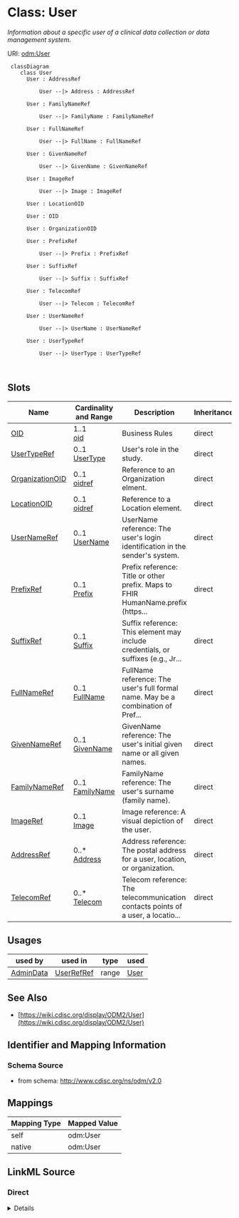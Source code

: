 # Class: User


_Information about a specific user of a clinical data collection or data management system._





URI: [odm:User](http://www.cdisc.org/ns/odm/v2.0/User)



```mermaid
 classDiagram
    class User
      User : AddressRef
        
          User --|> Address : AddressRef
        
      User : FamilyNameRef
        
          User --|> FamilyName : FamilyNameRef
        
      User : FullNameRef
        
          User --|> FullName : FullNameRef
        
      User : GivenNameRef
        
          User --|> GivenName : GivenNameRef
        
      User : ImageRef
        
          User --|> Image : ImageRef
        
      User : LocationOID
        
      User : OID
        
      User : OrganizationOID
        
      User : PrefixRef
        
          User --|> Prefix : PrefixRef
        
      User : SuffixRef
        
          User --|> Suffix : SuffixRef
        
      User : TelecomRef
        
          User --|> Telecom : TelecomRef
        
      User : UserNameRef
        
          User --|> UserName : UserNameRef
        
      User : UserTypeRef
        
          User --|> UserType : UserTypeRef
        
      
```




<!-- no inheritance hierarchy -->


## Slots

| Name | Cardinality and Range | Description | Inheritance |
| ---  | --- | --- | --- |
| [OID](OID.md) | 1..1 <br/> [oid](oid.md) | Business Rules | direct |
| [UserTypeRef](UserTypeRef.md) | 0..1 <br/> [UserType](UserType.md) | User's role in the study. | direct |
| [OrganizationOID](OrganizationOID.md) | 0..1 <br/> [oidref](oidref.md) | Reference to an Organization elment. | direct |
| [LocationOID](LocationOID.md) | 0..1 <br/> [oidref](oidref.md) | Reference to a Location element. | direct |
| [UserNameRef](UserNameRef.md) | 0..1 <br/> [UserName](UserName.md) | UserName reference: The user's login identification in the sender's system. | direct |
| [PrefixRef](PrefixRef.md) | 0..1 <br/> [Prefix](Prefix.md) | Prefix reference: Title or other prefix. Maps to FHIR HumanName.prefix (https... | direct |
| [SuffixRef](SuffixRef.md) | 0..1 <br/> [Suffix](Suffix.md) | Suffix reference: This element may include credentials, or suffixes (e.g., Jr... | direct |
| [FullNameRef](FullNameRef.md) | 0..1 <br/> [FullName](FullName.md) | FullName reference: The user's full formal name. May be a combination of Pref... | direct |
| [GivenNameRef](GivenNameRef.md) | 0..1 <br/> [GivenName](GivenName.md) | GivenName reference: The user's initial given name or all given names. | direct |
| [FamilyNameRef](FamilyNameRef.md) | 0..1 <br/> [FamilyName](FamilyName.md) | FamilyName reference: The user's surname (family name). | direct |
| [ImageRef](ImageRef.md) | 0..1 <br/> [Image](Image.md) | Image reference: A visual depiction of the user. | direct |
| [AddressRef](AddressRef.md) | 0..* <br/> [Address](Address.md) | Address reference: The postal address for a user, location, or organization. | direct |
| [TelecomRef](TelecomRef.md) | 0..* <br/> [Telecom](Telecom.md) | Telecom reference: The telecommunication contacts points of a user, a locatio... | direct |





## Usages

| used by | used in | type | used |
| ---  | --- | --- | --- |
| [AdminData](AdminData.md) | [UserRefRef](UserRefRef.md) | range | [User](User.md) |






## See Also

* [https://wiki.cdisc.org/display/ODM2/User](https://wiki.cdisc.org/display/ODM2/User)

## Identifier and Mapping Information







### Schema Source


* from schema: http://www.cdisc.org/ns/odm/v2.0





## Mappings

| Mapping Type | Mapped Value |
| ---  | ---  |
| self | odm:User |
| native | odm:User |





## LinkML Source

<!-- TODO: investigate https://stackoverflow.com/questions/37606292/how-to-create-tabbed-code-blocks-in-mkdocs-or-sphinx -->

### Direct

<details>
```yaml
name: User
description: Information about a specific user of a clinical data collection or data
  management system.
from_schema: http://www.cdisc.org/ns/odm/v2.0
see_also:
- https://wiki.cdisc.org/display/ODM2/User
slots:
- OID
- UserTypeRef
- OrganizationOID
- LocationOID
- UserNameRef
- PrefixRef
- SuffixRef
- FullNameRef
- GivenNameRef
- FamilyNameRef
- ImageRef
- AddressRef
- TelecomRef
slot_usage:
  OID:
    name: OID
    description: Business Rules
    comments:
    - 'Required

      range: oid

      For each UserRef/@UserOID value in an AuditRecord or Signature element in the
      Clinical Data there must be a User element with a matching OID attribute.'
    domain_of:
    - Study
    - MetaDataVersion
    - Standard
    - ValueListDef
    - WhereClauseDef
    - StudyEventGroupDef
    - StudyEventDef
    - ItemGroupDef
    - ItemDef
    - CodeList
    - MethodDef
    - ConditionDef
    - CommentDef
    - StudyIndication
    - StudyIntervention
    - StudyObjective
    - StudyEndPoint
    - StudyTargetPopulation
    - StudyEstimand
    - Arm
    - Epoch
    - StudyParameter
    - StudyTiming
    - TransitionTimingConstraint
    - AbsoluteTimingConstraint
    - RelativeTimingConstraint
    - DurationTimingConstraint
    - WorkflowDef
    - Transition
    - Branching
    - Criterion
    - User
    - Organization
    - Location
    - SignatureDef
    - Query
    range: oid
    required: true
  UserTypeRef:
    name: UserTypeRef
    description: User's role in the study.
    comments:
    - 'Optional

      enum values: (Sponsor | Investigator | Subject | Monitor | Data analyst | Care
      provider | Assessor | Lab | Other)

      A user can be a member of more than one organization, work or enter data at
      different locations. For studies that include patient reported outcomes, the
      user may be a study subject and/or their care-giver.'
    domain_of:
    - User
    range: UserType
  OrganizationOID:
    name: OrganizationOID
    description: Reference to an Organization elment.
    comments:
    - 'Optional

      range: oidref

      Must match the OID attribute for an OrganizationDef element within this AdminData
      element.'
    domain_of:
    - User
    - Location
    range: oidref
  LocationOID:
    name: LocationOID
    description: Reference to a Location element.
    comments:
    - 'Optional

      range: oidref

      Must match the OID attribute for an OrganizationDef element within this AdminData
      element.'
    domain_of:
    - User
    - Organization
    - SiteRef
    - LocationRef
    range: oidref
  UserNameRef:
    name: UserNameRef
    domain_of:
    - User
    range: UserName
    maximum_cardinality: 1
  PrefixRef:
    name: PrefixRef
    domain_of:
    - User
    range: Prefix
    maximum_cardinality: 1
  SuffixRef:
    name: SuffixRef
    domain_of:
    - User
    range: Suffix
    maximum_cardinality: 1
  FullNameRef:
    name: FullNameRef
    domain_of:
    - User
    range: FullName
    maximum_cardinality: 1
  GivenNameRef:
    name: GivenNameRef
    domain_of:
    - User
    range: GivenName
    maximum_cardinality: 1
  FamilyNameRef:
    name: FamilyNameRef
    domain_of:
    - User
    range: FamilyName
    maximum_cardinality: 1
  ImageRef:
    name: ImageRef
    domain_of:
    - User
    range: Image
    maximum_cardinality: 1
  AddressRef:
    name: AddressRef
    multivalued: true
    domain_of:
    - User
    - Organization
    - Location
    range: Address
    inlined: true
    inlined_as_list: true
  TelecomRef:
    name: TelecomRef
    multivalued: true
    domain_of:
    - User
    - Organization
    - Location
    range: Telecom
    inlined: true
    inlined_as_list: true
class_uri: odm:User

```
</details>

### Induced

<details>
```yaml
name: User
description: Information about a specific user of a clinical data collection or data
  management system.
from_schema: http://www.cdisc.org/ns/odm/v2.0
see_also:
- https://wiki.cdisc.org/display/ODM2/User
slot_usage:
  OID:
    name: OID
    description: Business Rules
    comments:
    - 'Required

      range: oid

      For each UserRef/@UserOID value in an AuditRecord or Signature element in the
      Clinical Data there must be a User element with a matching OID attribute.'
    domain_of:
    - Study
    - MetaDataVersion
    - Standard
    - ValueListDef
    - WhereClauseDef
    - StudyEventGroupDef
    - StudyEventDef
    - ItemGroupDef
    - ItemDef
    - CodeList
    - MethodDef
    - ConditionDef
    - CommentDef
    - StudyIndication
    - StudyIntervention
    - StudyObjective
    - StudyEndPoint
    - StudyTargetPopulation
    - StudyEstimand
    - Arm
    - Epoch
    - StudyParameter
    - StudyTiming
    - TransitionTimingConstraint
    - AbsoluteTimingConstraint
    - RelativeTimingConstraint
    - DurationTimingConstraint
    - WorkflowDef
    - Transition
    - Branching
    - Criterion
    - User
    - Organization
    - Location
    - SignatureDef
    - Query
    range: oid
    required: true
  UserTypeRef:
    name: UserTypeRef
    description: User's role in the study.
    comments:
    - 'Optional

      enum values: (Sponsor | Investigator | Subject | Monitor | Data analyst | Care
      provider | Assessor | Lab | Other)

      A user can be a member of more than one organization, work or enter data at
      different locations. For studies that include patient reported outcomes, the
      user may be a study subject and/or their care-giver.'
    domain_of:
    - User
    range: UserType
  OrganizationOID:
    name: OrganizationOID
    description: Reference to an Organization elment.
    comments:
    - 'Optional

      range: oidref

      Must match the OID attribute for an OrganizationDef element within this AdminData
      element.'
    domain_of:
    - User
    - Location
    range: oidref
  LocationOID:
    name: LocationOID
    description: Reference to a Location element.
    comments:
    - 'Optional

      range: oidref

      Must match the OID attribute for an OrganizationDef element within this AdminData
      element.'
    domain_of:
    - User
    - Organization
    - SiteRef
    - LocationRef
    range: oidref
  UserNameRef:
    name: UserNameRef
    domain_of:
    - User
    range: UserName
    maximum_cardinality: 1
  PrefixRef:
    name: PrefixRef
    domain_of:
    - User
    range: Prefix
    maximum_cardinality: 1
  SuffixRef:
    name: SuffixRef
    domain_of:
    - User
    range: Suffix
    maximum_cardinality: 1
  FullNameRef:
    name: FullNameRef
    domain_of:
    - User
    range: FullName
    maximum_cardinality: 1
  GivenNameRef:
    name: GivenNameRef
    domain_of:
    - User
    range: GivenName
    maximum_cardinality: 1
  FamilyNameRef:
    name: FamilyNameRef
    domain_of:
    - User
    range: FamilyName
    maximum_cardinality: 1
  ImageRef:
    name: ImageRef
    domain_of:
    - User
    range: Image
    maximum_cardinality: 1
  AddressRef:
    name: AddressRef
    multivalued: true
    domain_of:
    - User
    - Organization
    - Location
    range: Address
    inlined: true
    inlined_as_list: true
  TelecomRef:
    name: TelecomRef
    multivalued: true
    domain_of:
    - User
    - Organization
    - Location
    range: Telecom
    inlined: true
    inlined_as_list: true
attributes:
  OID:
    name: OID
    description: Business Rules
    comments:
    - 'Required

      range: oid

      For each UserRef/@UserOID value in an AuditRecord or Signature element in the
      Clinical Data there must be a User element with a matching OID attribute.'
    from_schema: http://www.cdisc.org/ns/odm/v2.0
    rank: 1000
    identifier: true
    alias: OID
    owner: User
    domain_of:
    - Study
    - MetaDataVersion
    - Standard
    - ValueListDef
    - WhereClauseDef
    - StudyEventGroupDef
    - StudyEventDef
    - ItemGroupDef
    - ItemDef
    - CodeList
    - MethodDef
    - ConditionDef
    - CommentDef
    - StudyIndication
    - StudyIntervention
    - StudyObjective
    - StudyEndPoint
    - StudyTargetPopulation
    - StudyEstimand
    - Arm
    - Epoch
    - StudyParameter
    - StudyTiming
    - TransitionTimingConstraint
    - AbsoluteTimingConstraint
    - RelativeTimingConstraint
    - DurationTimingConstraint
    - WorkflowDef
    - Transition
    - Branching
    - Criterion
    - User
    - Organization
    - Location
    - SignatureDef
    - Query
    range: oid
    required: true
  UserTypeRef:
    name: UserTypeRef
    description: User's role in the study.
    comments:
    - 'Optional

      enum values: (Sponsor | Investigator | Subject | Monitor | Data analyst | Care
      provider | Assessor | Lab | Other)

      A user can be a member of more than one organization, work or enter data at
      different locations. For studies that include patient reported outcomes, the
      user may be a study subject and/or their care-giver.'
    from_schema: http://www.cdisc.org/ns/odm/v2.0
    rank: 1000
    alias: UserTypeRef
    owner: User
    domain_of:
    - User
    range: UserType
  OrganizationOID:
    name: OrganizationOID
    description: Reference to an Organization elment.
    comments:
    - 'Optional

      range: oidref

      Must match the OID attribute for an OrganizationDef element within this AdminData
      element.'
    from_schema: http://www.cdisc.org/ns/odm/v2.0
    rank: 1000
    alias: OrganizationOID
    owner: User
    domain_of:
    - User
    - Location
    range: oidref
  LocationOID:
    name: LocationOID
    description: Reference to a Location element.
    comments:
    - 'Optional

      range: oidref

      Must match the OID attribute for an OrganizationDef element within this AdminData
      element.'
    from_schema: http://www.cdisc.org/ns/odm/v2.0
    rank: 1000
    alias: LocationOID
    owner: User
    domain_of:
    - User
    - Organization
    - SiteRef
    - LocationRef
    range: oidref
  UserNameRef:
    name: UserNameRef
    description: 'UserName reference: The user''s login identification in the sender''s
      system.'
    from_schema: http://www.cdisc.org/ns/odm/v2.0
    rank: 1000
    identifier: false
    alias: UserNameRef
    owner: User
    domain_of:
    - User
    range: UserName
    maximum_cardinality: 1
  PrefixRef:
    name: PrefixRef
    description: 'Prefix reference: Title or other prefix. Maps to FHIR HumanName.prefix
      (https://www.hl7.org/fhir/datatypes.html#humanname).'
    from_schema: http://www.cdisc.org/ns/odm/v2.0
    rank: 1000
    identifier: false
    alias: PrefixRef
    owner: User
    domain_of:
    - User
    range: Prefix
    maximum_cardinality: 1
  SuffixRef:
    name: SuffixRef
    description: 'Suffix reference: This element may include credentials, or suffixes
      (e.g., Jr., III).'
    from_schema: http://www.cdisc.org/ns/odm/v2.0
    rank: 1000
    identifier: false
    alias: SuffixRef
    owner: User
    domain_of:
    - User
    range: Suffix
    maximum_cardinality: 1
  FullNameRef:
    name: FullNameRef
    description: 'FullName reference: The user''s full formal name. May be a combination
      of Prefix, GivenName, FamilyName & Suffix. Intended to be used for display.'
    from_schema: http://www.cdisc.org/ns/odm/v2.0
    rank: 1000
    identifier: false
    alias: FullNameRef
    owner: User
    domain_of:
    - User
    range: FullName
    maximum_cardinality: 1
  GivenNameRef:
    name: GivenNameRef
    description: 'GivenName reference: The user''s initial given name or all given
      names.'
    from_schema: http://www.cdisc.org/ns/odm/v2.0
    rank: 1000
    identifier: false
    alias: GivenNameRef
    owner: User
    domain_of:
    - User
    range: GivenName
    maximum_cardinality: 1
  FamilyNameRef:
    name: FamilyNameRef
    description: 'FamilyName reference: The user''s surname (family name).'
    from_schema: http://www.cdisc.org/ns/odm/v2.0
    rank: 1000
    identifier: false
    alias: FamilyNameRef
    owner: User
    domain_of:
    - User
    range: FamilyName
    maximum_cardinality: 1
  ImageRef:
    name: ImageRef
    description: 'Image reference: A visual depiction of the user.'
    from_schema: http://www.cdisc.org/ns/odm/v2.0
    rank: 1000
    identifier: false
    alias: ImageRef
    owner: User
    domain_of:
    - User
    range: Image
    maximum_cardinality: 1
  AddressRef:
    name: AddressRef
    description: 'Address reference: The postal address for a user, location, or organization.'
    from_schema: http://www.cdisc.org/ns/odm/v2.0
    rank: 1000
    multivalued: true
    identifier: false
    alias: AddressRef
    owner: User
    domain_of:
    - User
    - Organization
    - Location
    range: Address
    inlined: true
    inlined_as_list: true
  TelecomRef:
    name: TelecomRef
    description: 'Telecom reference: The telecommunication contacts points of a user,
      a location, or an organization. The Type attribute designates the type of contact.'
    from_schema: http://www.cdisc.org/ns/odm/v2.0
    rank: 1000
    multivalued: true
    identifier: false
    alias: TelecomRef
    owner: User
    domain_of:
    - User
    - Organization
    - Location
    range: Telecom
    inlined: true
    inlined_as_list: true
class_uri: odm:User

```
</details>